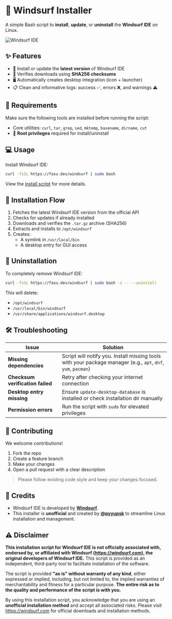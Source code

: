 # 🌊 Windsurf Installer

A simple Bash script to **install**, **update**, or **uninstall** the **Windsurf IDE** on Linux.

![Windsurf IDE](https://exafunction.github.io/public/images/windsurf/windsurf-ide-thumbnail.jpg)

## ✨ Features

- 🚀 Install or update the **latest version** of Windsurf IDE
- 🔐 Verifies downloads using **SHA256 checksums**
- 🖥️ Automatically creates desktop integration (icon + launcher)
- 📋 Clean and informative logs: success ✅, errors ❌, and warnings ⚠️

## 🔧 Requirements

Make sure the following tools are installed before running the script:

- Core utilities: `curl`, `tar`, `grep`, `sed`, `mktemp`, `basename`, `dirname`, `cut`
- 🔑 **Root privileges** required for install/uninstall

## 💻 Usage

Install Windsurf IDE:

```bash
curl -fsSL https://fasu.dev/windsurf | sudo bash
```

View the [install script](https://fasu.dev/windsurf) for more details.

## 🔄 Installation Flow

1. Fetches the latest Windsurf IDE version from the official API
2. Checks for updates if already installed
3. Downloads and verifies the `.tar.gz` archive (SHA256)
4. Extracts and installs to `/opt/windsurf`
5. Creates:
   - A symlink in `/usr/local/bin`
   - A desktop entry for GUI access

## 🧹 Uninstallation

To completely remove Windsurf IDE:

```bash
curl -fsSL https://fasu.dev/windsurf | sudo bash -s -- --uninstall
```

This will delete:

- `/opt/windsurf`
- `/usr/local/bin/windsurf`
- `/usr/share/applications/windsurf.desktop`

## 🛠️ Troubleshooting

| Issue                            | Solution                                                                                                      |
| -------------------------------- | ------------------------------------------------------------------------------------------------------------- |
| **Missing dependencies**         | Script will notify you. Install missing tools with your package manager (e.g., `apt`, `dnf`, `yum`, `pacman`) |
| **Checksum verification failed** | Retry after checking your internet connection                                                                 |
| **Desktop entry missing**        | Ensure `update-desktop-database` is installed or check installation dir manually                              |
| **Permission errors**            | Run the script with `sudo` for elevated privileges                                                            |

## 🤝 Contributing

We welcome contributions!

1. Fork the repo
2. Create a feature branch
3. Make your changes
4. Open a pull request with a clear description

> Please follow existing code style and keep your changes focused.

## 💖 Credits

- Windsurf IDE is developed by [**Windsurf**](https://windsurf.com).
- This installer is **unofficial** and created by [**@pyyupsk**](https://github.com/pyyupsk) to streamline Linux installation and management.

## ⚠️ Disclaimer

**This installation script for Windsurf IDE is not officially associated with, endorsed by, or affiliated with Windsurf (https://windsurf.com), the original developers of Windsurf IDE.** This script is provided as an independent, third-party tool to facilitate installation of the software.

The script is provided **"as is" without warranty of any kind**, either expressed or implied, including, but not limited to, the implied warranties of merchantability and fitness for a particular purpose. **The entire risk as to the quality and performance of the script is with you.**

By using this installation script, you acknowledge that you are using an **unofficial installation method** and accept all associated risks. Please visit https://windsurf.com for official downloads and installation methods.
